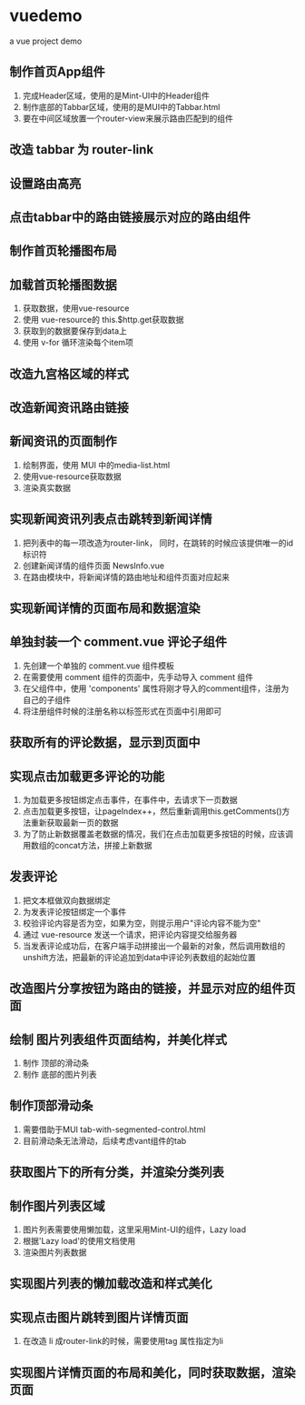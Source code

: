 # vuedemo

a vue project demo

## 制作首页App组件
1. 完成Header区域，使用的是Mint-UI中的Header组件
2. 制作底部的Tabbar区域，使用的是MUI中的Tabbar.html
3. 要在中间区域放置一个router-view来展示路由匹配到的组件

## 改造 tabbar 为 router-link

## 设置路由高亮

## 点击tabbar中的路由链接展示对应的路由组件

## 制作首页轮播图布局

## 加载首页轮播图数据
1. 获取数据，使用vue-resource
2. 使用 vue-resource的 this.$http.get获取数据
3. 获取到的数据要保存到data上
4. 使用 v-for 循环渲染每个item项

## 改造九宫格区域的样式

## 改造新闻资讯路由链接

## 新闻资讯的页面制作
1. 绘制界面，使用 MUI 中的media-list.html
2. 使用vue-resource获取数据
3. 渲染真实数据

## 实现新闻资讯列表点击跳转到新闻详情
1. 把列表中的每一项改造为router-link， 同时，在跳转的时候应该提供唯一的id标识符
2. 创建新闻详情的组件页面 NewsInfo.vue
3. 在路由模块中，将新闻详情的路由地址和组件页面对应起来

## 实现新闻详情的页面布局和数据渲染

## 单独封装一个 comment.vue 评论子组件
1. 先创建一个单独的 comment.vue 组件模板
2. 在需要使用 comment 组件的页面中，先手动导入 comment 组件
3. 在父组件中，使用 'components' 属性将刚才导入的comment组件，注册为自己的子组件
4. 将注册组件时候的注册名称以标签形式在页面中引用即可

## 获取所有的评论数据，显示到页面中

## 实现点击加载更多评论的功能
1. 为加载更多按钮绑定点击事件，在事件中，去请求下一页数据
2. 点击加载更多按钮，让pageIndex++，然后重新调用this.getComments()方法重新获取最新一页的数据
3. 为了防止新数据覆盖老数据的情况，我们在点击加载更多按钮的时候，应该调用数组的concat方法，拼接上新数据

## 发表评论
1. 把文本框做双向数据绑定
2. 为发表评论按钮绑定一个事件
3. 校验评论内容是否为空，如果为空，则提示用户"评论内容不能为空"
4. 通过 vue-resource 发送一个请求，把评论内容提交给服务器
5. 当发表评论成功后，在客户端手动拼接出一个最新的对象，然后调用数组的unshift方法，把最新的评论追加到data中评论列表数组的起始位置

## 改造图片分享按钮为路由的链接，并显示对应的组件页面

## 绘制 图片列表组件页面结构，并美化样式
1. 制作 顶部的滑动条
2. 制作 底部的图片列表

## 制作顶部滑动条
1. 需要借助于MUI tab-with-segmented-control.html
2. 目前滑动条无法滑动，后续考虑vant组件的tab

## 获取图片下的所有分类，并渲染分类列表

## 制作图片列表区域
1. 图片列表需要使用懒加载，这里采用Mint-UI的组件，Lazy load
2. 根据'Lazy load'的使用文档使用
3. 渲染图片列表数据

## 实现图片列表的懒加载改造和样式美化

## 实现点击图片跳转到图片详情页面
1. 在改造 li 成router-link的时候，需要使用tag 属性指定为li

## 实现图片详情页面的布局和美化，同时获取数据，渲染页面

